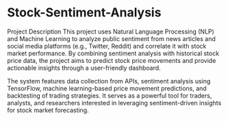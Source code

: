 # Stock-Sentiment-Analysis
Project Description
This project uses Natural Language Processing (NLP) and Machine Learning to analyze public sentiment from news articles and social media platforms (e.g., Twitter, Reddit) and correlate it with stock market performance. By combining sentiment analysis with historical stock price data, the project aims to predict stock price movements and provide actionable insights through a user-friendly dashboard.

The system features data collection from APIs, sentiment analysis using TensorFlow, machine learning-based price movement predictions, and backtesting of trading strategies. It serves as a powerful tool for traders, analysts, and researchers interested in leveraging sentiment-driven insights for stock market forecasting.



